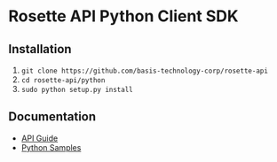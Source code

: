 Rosette API Python Client SDK
=============================

Installation
------------

1. `git clone https://github.com/basis-technology-corp/rosette-api`
1. `cd rosette-api/python`
1. `sudo python setup.py install`

Documentation
-------------

- [API Guide](https://developer.rosette.com/api-guide)
- [Python Samples](https://developer.rosette.com/features-and-functions?python)
